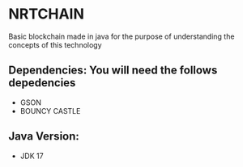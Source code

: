 # NRTCHAIN 

Basic blockchain made in java for the purpose of understanding the concepts of this technology

## Dependencies: You will need the follows depedencies
* GSON
* BOUNCY CASTLE

## Java Version:
* JDK 17

